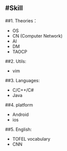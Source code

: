 #Skill
---
##1. Theories：
 * OS
 * CN (Computer Network)
 * AI
 * DM
 * TAOCP

##2. Utils:
 * vim

##3. Languages:
 * C/C++/C#
 * Java

##4. platform
 * Android
 * ios

##5. English:
 * TOFEL vocabulary
 * CNN